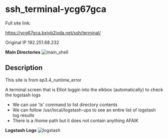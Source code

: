 ssh_terminal-ycg67gca
==

Full site link:

https://ycg67gca.bxjyb2jvda.net/ssh/terminal/


Original IP 192.251.68.232

**Main Directories**
![main_shell](https://github.com/z3r07h/Mr-R0B0T-s03-ARG/blob/sites/Sites/ssh_terminal-ycg67gca/screenshots/01-directories.jpg)

Description
--

This site is from ep3.4_runtime_error

A terminal screen that is Elliot loggin into the elkbox (automatically) to check the logstash logs

- We can use 'ls' command to list directory contents
- We can follow /usr/local/logstash-ups to see an entire list of logstash log results
- There is a /home path but it does not contain anything AFAIK


**Logstash Logs**
![logstash](https://github.com/z3r07h/Mr-R0B0T-s03-ARG/blob/sites/Sites/ssh_terminal-ycg67gca/screenshots/02-logstash_ups.jpg)
